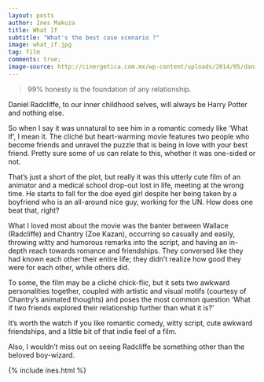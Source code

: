 ```yaml
---
layout: posts
author: Ines Makuza
title: What If
subtitle: "What's the best case scenario ?"
image: what_if.jpg
tag: film
comments: true;
image-source: http://cinergetica.com.mx/wp-content/uploads/2014/05/daniel-radcliffe-zoe-kazan-what-if-645x428.jpg
---
```



<blockquote>99% honesty is the foundation of any relationship.</blockquote>

Daniel Radcliffe, to our inner childhood selves, will always be Harry Potter and nothing else.

So when I say it was unnatural to see him in a romantic comedy like ‘What If’, I mean it. The cliché but heart-warming movie features two people who become friends and unravel the puzzle that is being in love with your best friend. Pretty sure some of us can relate to this, whether it was one-sided or not.

 That’s just a short of the plot, but really it was this utterly cute film of an animator and a medical school drop-out lost in life, meeting at the wrong time. He starts to fall for the doe eyed girl despite her being taken by a boyfriend who is an all-around nice guy, working for the UN. How does one beat that, right?

What I loved most about the movie was the banter between Wallace (Radcliffe) and Chantry (Zoe Kazan), occurring so casually and easily, throwing witty and humorous remarks into the script, and having an in-depth reach towards romance and friendships. They conversed like they had known each other their entire life; they didn’t realize how good they were for each other, while others did.

To some, the film may be a cliché chick-flic, but it sets two awkward personalities together, coupled with artistic and visual motifs (courtesy of Chantry’s animated thoughts) and poses the most common question ‘What if two friends explored their relationship further than what it is?’

It’s worth the watch if you like romantic comedy, witty script, cute awkward friendships, and a little bit of that indie feel of a film.

Also, I wouldn’t miss out on seeing Radcliffe be something other than the beloved boy-wizard.


{% include ines.html %}
